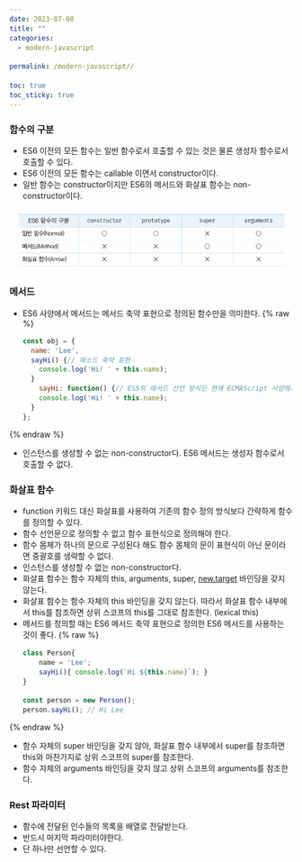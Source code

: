 ```yaml
---
date: 2023-07-08
title: ""
categories:
  - modern-javascript

permalink: /modern-javascript//

toc: true
toc_sticky: true
---
```



### 함수의 구분

- ES6 이전의 모든 함수는 일반 함수로서 호출할 수 있는 것은 물론 생성자 함수로서 호출할 수 있다.
- ES6 이전의 모든 함수는 callable 이면서 constructor이다.
- 일반 함수는 constructor이지만 ES6의 메서드와 화살표 함수는 non-constructor이다.

![0](/assets/img/2023-07-08-.md/0.png)


### 메서드

- ES6 사양에서 메서드는 메서드 축약 표현으로 정의된 함수만을 의미한다.
{% raw %}
	```javascript
	const obj = {
	  name: 'Lee',
	  sayHi() {// 메소드 축약 표현
	    console.log('Hi! ' + this.name);
	  }
		sayHi: function() {// ES5의 메서드 선언 방식은 현재 ECMAScript 사양에서는 일반 함수로 정의된다.
	    console.log('Hi! ' + this.name);
	  }
	};
	```
{% endraw %}

- 인스턴스를 생성할 수 없는 non-constructor다. ES6 메서드는 생성자 함수로서 호출할 수 없다.

### 화살표 함수

- function 키워드 대신 화살표를 사용하여 기존의 함수 정의 방식보다 간략하게 함수를 정의할 수 있다.
- 함수 선언문으로 정의할 수 없고 함수 표현식으로 정의해야 한다.
- 함수 몸체가 하나의 문으로 구성된다 해도 함수 몸체의 문이 표현식이 아닌 문이라면 중괄호를 생략할 수 없다.
- 인스턴스를 생성할 수 없는 non-constructor다.
- 화살표 함수는 함수 자체의 this, arguments, super, [new.target](http://new.target/) 바인딩을 갖지 않는다.
- 화살표 함수는 함수 자체의 this 바인딩을 갖지 않는다. 따라서 화살표 함수 내부에서 this를 참조하면 상위 스코프의 this를 그대로 참조한다. (lexical this)
- 메서드를 정의할 때는 ES6 메서드 축약 표현으로 정의한 ES6 메서드를 사용하는 것이 좋다.
{% raw %}
	```javascript
	class Person{
		name = 'Lee';
		sayHi(){ console.log(`Hi ${this.name}`); }
	}
	
	const person = new Person();
	person.sayHi(); // Hi Lee
	```
{% endraw %}

- 함수 자체의 super 바인딩을 갖지 않아, 화살표 함수 내부에서 super를 참조하면 this와 마찬가지로 상위 스코프의 super를 참조한다.
- 함수 자체의 arguments 바인딩을 갖지 않고 상위 스코프의 arguments를 참조한다.

### Rest 파라미터

- 함수에 전달된 인수들의 목록을 배열로 전달받는다.
- 반드시 마지막 파라미터야한다.
- 단 하나만 선언할 수 있다.
